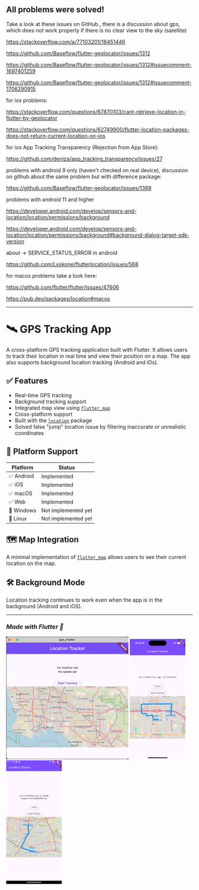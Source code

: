 ## All problems were solved!


Take a look at these issues on GitHub., 
there is a discussion about gps, which does not work properly if there is no clear view to the sky (satellite)


https://stackoverflow.com/a/77103201/18451446

https://github.com/Baseflow/flutter-geolocator/issues/1312

https://github.com/Baseflow/flutter-geolocator/issues/1312#issuecomment-1697401259

https://github.com/Baseflow/flutter-geolocator/issues/1312#issuecomment-1706290915


for ios problems:

https://stackoverflow.com/questions/67870103/cant-retrieve-location-in-flutter-by-geolocator

https://stackoverflow.com/questions/62749900/flutter-location-packages-does-not-return-current-location-on-ios

for ios App Tracking Transparency (Rejection from App Store):

https://github.com/deniza/app_tracking_transparency/issues/27

problems with android 9 only (haven't checked on real device), discussion on github about the same 
problem but with difference package:

https://github.com/Baseflow/flutter-geolocator/issues/1369


problems with android 11 and higher

https://developer.android.com/develop/sensors-and-location/location/permissions/background

https://developer.android.com/develop/sensors-and-location/location/permissions/background#background-dialog-target-sdk-version


about -> SERVICE_STATUS_ERROR in android

https://github.com/Lyokone/flutterlocation/issues/568


for macos problems take a look here:

https://github.com/flutter/flutter/issues/47606

https://pub.dev/packages/location#macos

-------------------------------------
# 🛰️ GPS Tracking App

A cross-platform GPS tracking application built with Flutter. It allows users to track their location in real time and view their position on a map. The app also supports background location tracking (Android and iOs).

## ✅ Features

- Real-time GPS tracking
- Background tracking support
- Integrated map view using [`flutter_map`](https://pub.dev/packages/flutter_map)
- Cross-platform support
- Built with the [`location`](https://pub.dev/packages/location) package
- Solved false "jump" location issue by filtering inaccurate or unrealistic coordinates

## 📱 Platform Support

| Platform | Status            |
|----------|-------------------|
| ✅ Android | Implemented       |
| ✅ iOS     | Implemented       |
| ✅ macOS   | Implemented       |
| ✅ Web     | Implemented       |
| 🚫 Windows | Not implemented yet |
| 🚫 Linux   | Not implemented yet |

## 🗺️ Map Integration

A minimal implementation of [`flutter_map`](https://pub.dev/packages/flutter_map) allows users to see their current location on the map.

## 🛠️ Background Mode

Location tracking continues to work even when the app is in the background (Android and iOS).

---

### *Made with Flutter 💙*

<p align="left">
  <img src="https://raw.githubusercontent.com/sb-dor/gps_tracker/refs/heads/main/assets/readme_pics/macos.png" width="330" />
  <img src="https://raw.githubusercontent.com/sb-dor/gps_tracker/refs/heads/main/assets/readme_pics/ios_simulator_pic.png" width="150" />
  <img src="https://raw.githubusercontent.com/sb-dor/gps_tracker/refs/heads/main/assets/readme_pics/android_simulator.png" width="150" />
</p>

